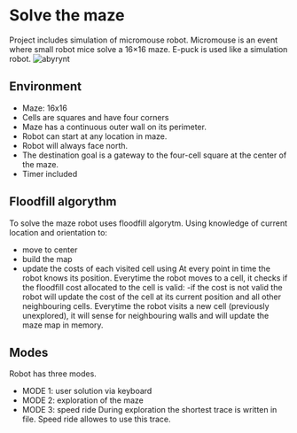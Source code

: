 # Solve the maze
Project includes simulation of micromouse robot. Micromouse is an event where small robot mice solve a 16×16 maze. E-puck is used like a simulation robot.
![abyrynt](https://user-images.githubusercontent.com/100734139/223844654-1980937e-ffef-42c2-9e82-669ebf6b850c.jpg)
## Environment
* Maze: 16x16
* Cells are squares and have four corners
* Maze has a continuous outer wall on its perimeter.
* Robot can start at any location in maze.
* Robot will always face north.
*  The destination goal is a gateway to the four-cell square at the center of the maze.
* Timer included 

## Floodfill algorythm 
To solve the maze robot uses floodfill algorytm. Using knowledge of current location and orientation to:
- move to center
- build the map
- update the costs of each visited cell using
At every point in time the robot knows its position.
Everytime the robot moves to a cell, it checks if the floodfill cost allocated to the cell is valid:
-if the cost is not valid the robot will update the cost of the cell at its current position and all other neighbouring cells.
Everytime the robot visits a new cell (previously unexplored), it will sense for neighbouring walls and will update the maze map in memory.

## Modes
Robot has three modes. 
- MODE 1: user solution via keyboard
- MODE 2:  exploration of the maze
- MODE 3: speed ride
During exploration the shortest trace is written in file. Speed ride allowes to use this trace.
